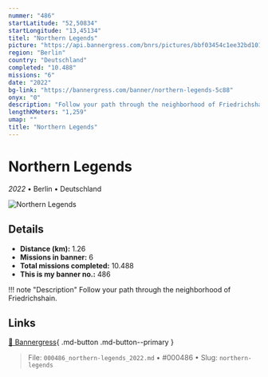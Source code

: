 ```yaml
---
nummer: "486"
startLatitude: "52,50834"
startLongitude: "13,45134"
titel: "Northern Legends"
picture: "https://api.bannergress.com/bnrs/pictures/bbf03454c1ee32bd101d8b31f92dd5cf"
region: "Berlin"
country: "Deutschland"
completed: "10.488"
missions: "6"
date: "2022"
bg-link: "https://bannergress.com/banner/northern-legends-5c88"
onyx: "0"
description: "Follow your path through the neighborhood of Friedrichshain."
lengthKMeters: "1,259"
umap: ""
title: "Northern Legends"
---
```

# Northern Legends

*2022* • Berlin • Deutschland

![Northern Legends](https://api.bannergress.com/bnrs/pictures/bbf03454c1ee32bd101d8b31f92dd5cf)

## Details
- **Distance (km):** 1.26
- **Missions in banner:** 6
- **Total missions completed:** 10.488
- **This is my banner no.:** 486


!!! note "Description"
    Follow your path through the neighborhood of Friedrichshain.



## Links
[🔗 Bannergress](https://bannergress.com/banner/northern-legends-5c88){ .md-button .md-button--primary }



> File: `000486_northern-legends_2022.md` • #000486 • Slug: `northern-legends`

